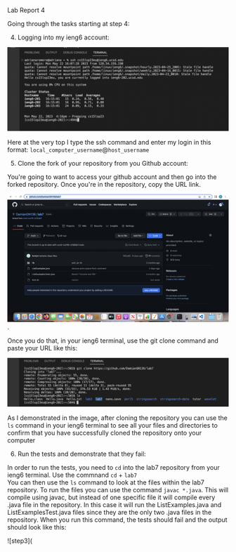 Lab Report 4   


Going through the tasks starting at step 4:  

4. Logging into my ieng6 account:  

![step1](https://github.com/DamianGN136/cse15l-lab-reports/blob/main/Screen%20Shot%202023-05-22%20at%204.17.08%20PM.png)

Here at the very top I type the ssh command and enter my login in this format: `local_computer_username`@`host_username`  

5. Clone the fork of your repository from you Github account:  

You're going to want to access your github account and then go into the forked repository. Once you're in the repository, copy the URL link.    

![step2](https://github.com/DamianGN136/cse15l-lab-reports/blob/main/Screen%20Shot%202023-05-22%20at%204.49.39%20PM.png). 

Once you do that, in your ieng6 terminal, use the git clone command and paste your URL like this:  

![ste1](https://github.com/DamianGN136/cse15l-lab-reports/blob/main/Screen%20Shot%202023-05-22%20at%204.54.47%20PM.png)  

As I demonstrated in the image, after cloning the repository you can use the `ls` command in your ieng6 terminal to see all your files and directories to confirm that you have successfully cloned the repository onto your computer   

6. Run the tests and demonstrate that they fail:  

In order to run the tests, you need to `cd` into the lab7 repository from your ieng6 terminal. Use the commnand `cd` + `lab7`  
You can then use the `ls` command to look at the files within the lab7 repository. To run the files you can use the command `javac *.java`. This will compile using javac, but instead of one specific file it will compile every .java file in the repository. In this case it will run the ListExamples.java and ListExamplesTest.java files since they are the only two .java files in the repository. When you run this command, the tests should fail and the output should look like this:  

![step3](



